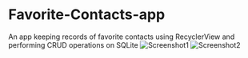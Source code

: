 # Favorite-Contacts-app
An app keeping records of favorite contacts using RecyclerView and performing CRUD operations on SQLite
![Screenshot1](https://user-images.githubusercontent.com/82586557/177440959-79519417-6109-4e6f-8719-dbc1987b828c.png)
![Screenshot2](https://user-images.githubusercontent.com/82586557/177440966-bcf326ae-438c-4a98-8b47-5a78bb3972b3.png)
